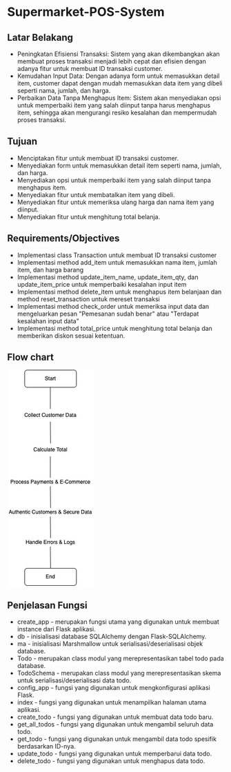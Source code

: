 # Supermarket-POS-System

## Latar Belakang
- Peningkatan Efisiensi Transaksi: Sistem yang akan dikembangkan akan membuat proses transaksi menjadi lebih cepat dan efisien dengan adanya fitur untuk membuat ID transaksi customer.
- Kemudahan Input Data: Dengan adanya form untuk memasukkan detail item, customer dapat dengan mudah memasukkan data item yang dibeli seperti nama, jumlah, dan harga.
- Perbaikan Data Tanpa Menghapus Item: Sistem akan menyediakan opsi untuk memperbaiki item yang salah diinput tanpa harus menghapus item, sehingga akan mengurangi resiko kesalahan dan mempermudah proses transaksi.

## Tujuan
- Menciptakan fitur untuk membuat ID transaksi customer.
- Menyediakan form untuk memasukkan detail item seperti nama, jumlah, dan harga.
- Menyediakan opsi untuk memperbaiki item yang salah diinput tanpa menghapus item.
- Menyediakan fitur untuk membatalkan item yang dibeli.
- Menyediakan fitur untuk memeriksa ulang harga dan nama item yang diinput.
- Menyediakan fitur untuk menghitung total belanja.

## Requirements/Objectives
- Implementasi class Transaction untuk membuat ID transaksi customer
- Implementasi method add_item untuk memasukkan nama item, jumlah item, dan harga barang
- Implementasi method update_item_name, update_item_qty, dan update_item_price untuk memperbaiki kesalahan input item
- Implementasi method delete_item untuk menghapus item belanjaan dan method reset_transaction untuk mereset transaksi
- Implementasi method check_order untuk memeriksa input data dan mengeluarkan pesan "Pemesanan sudah benar" atau "Terdapat kesalahan input data"
- Implementasi method total_price untuk menghitung total belanja dan memberikan diskon sesuai ketentuan.

## Flow chart
![Flowchart](https://github.com/gebemujaer/Supermarket-POS-System/blob/main/Flowchart.jpeg?raw=true)

## Penjelasan Fungsi
- create_app - merupakan fungsi utama yang digunakan untuk membuat instance dari Flask aplikasi.
- db - inisialisasi database SQLAlchemy dengan Flask-SQLAlchemy.
- ma - inisialisasi Marshmallow untuk serialisasi/deserialisasi objek database.
- Todo - merupakan class modul yang merepresentasikan tabel todo pada database.
- TodoSchema - merupakan class modul yang merepresentasikan skema untuk serialisasi/deserialisasi data todo.
- config_app - fungsi yang digunakan untuk mengkonfigurasi aplikasi Flask.
- index - fungsi yang digunakan untuk menampilkan halaman utama aplikasi.
- create_todo - fungsi yang digunakan untuk membuat data todo baru.
- get_all_todos - fungsi yang digunakan untuk mengambil seluruh data todo.
- get_todo - fungsi yang digunakan untuk mengambil data todo spesifik berdasarkan ID-nya.
- update_todo - fungsi yang digunakan untuk memperbarui data todo.
- delete_todo - fungsi yang digunakan untuk menghapus data todo.
